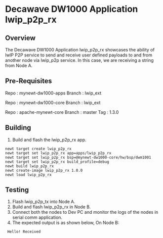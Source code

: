 <!--
#
# Licensed to the Apache Software Foundation (ASF) under one
# or more contributor license agreements.  See the NOTICE file
# distributed with this work for additional information
# regarding copyright ownership.  The ASF licenses this file
# to you under the Apache License, Version 2.0 (the
# "License"); you may not use this file except in compliance
# with the License.  You may obtain a copy of the License at
#
# http://www.apache.org/licenses/LICENSE-2.0
#
# Unless required by applicable law or agreed to in writing,
# software distributed under the License is distributed on an
# "AS IS" BASIS, WITHOUT WARRANTIES OR CONDITIONS OF ANY
#  KIND, either express or implied.  See the License for the
# specific language governing permissions and limitations
# under the License.
#
-->

# Decawave DW1000 Application lwip_p2p_rx

## Overview
The Decawave DW1000 Application lwip_p2p_rx showcases the ability of lwIP P2P service to send and receive 
user defined payloads to and from another node via lwip_p2p service.
In this case, we are receiving a string from Node A.

## Pre-Requisites
Repo 	:	mynewt-dw1000-apps
Branch	:	lwip_ext

Repo	:	mynewt-dw1000-core
Branch	:	lwip_ext

Repo	:	apache-mynewt-core
Branch	:	master
Tag 	:	1.3.0

## Building
1. Build and flash the lwip_p2p_rx app.

```no-highlight
newt target create lwip_p2p_rx
newt target set lwip_p2p_rx app=apps/lwip_p2p_rx
newt target set lwip_p2p_rx bsp=@mynewt-dw1000-core/hw/bsp/dwm1001
newt target set lwip_p2p_rx build_profile=debug
newt build lwip_p2p_rx
newt create-image lwip_p2p_rx 1.0.0
newt load lwip_p2p_rx
```

## Testing
1. Flash lwip_p2p_tx into Node A.
2. Build and flash lwip_p2p_rx in Node B.
3. Connect both the nodes to Dev PC and monitor the logs of the nodes in serial comm application.
4. The expected output is as shown below,
	On Node B:

```no-highlight
 Hello! Received
```